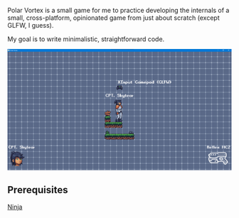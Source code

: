 
Polar Vortex is a small game for me to practice developing the internals of a small, cross-platform, opinionated game from just about scratch (except GLFW, I guess).

My goal is to write minimalistic, straightforward code.

![Screenshot](screenshot.png)

Prerequisites
-------------

[Ninja](https://ninja-build.org)